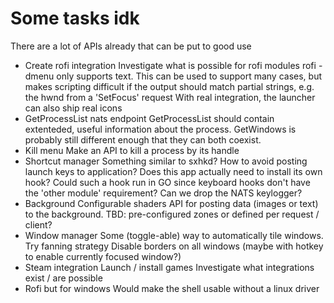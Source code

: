 # Some tasks idk

There are a lot of APIs already that can be put to good use

* Create rofi integration
  Investigate what is possible for rofi modules
  rofi -dmenu only supports text. This can be used to support many cases,
  but makes scripting difficult if the output should match partial strings, e.g. the hwnd from a 'SetFocus' request
  With real integration, the launcher can also ship real icons
* GetProcessList nats endpoint
  GetProcessList should contain extenteded, useful information 
  about the process. GetWindows is probably still different enough
  that they can both coexist.
* Kill menu
  Make an API to kill a process by its handle
* Shortcut manager
  Something similar to sxhkd?
  How to avoid posting launch keys to application?
  Does this app actually need to install its own hook?
  Could such a hook run in GO since keyboard hooks don't have the 'other module' requirement?
  Can we drop the NATS keylogger?
* Background 
  Configurable shaders 
  API for posting data (images or text) to the background. 
  TBD: pre-configured zones or defined per request / client?
* Window manager 
  Some (toggle-able) way to automatically tile windows. Try fanning strategy
  Disable borders on all windows (maybe with hotkey to enable currently focused window?)
* Steam integration 
  Launch / install games
  Investigate what integrations exist / are possible
* Rofi but for windows
  Would make the shell usable without a linux driver
